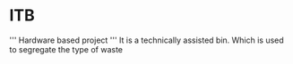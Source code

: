# ITB
'''
Hardware based project
'''
It is a technically assisted bin. Which is used to segregate the type of waste

